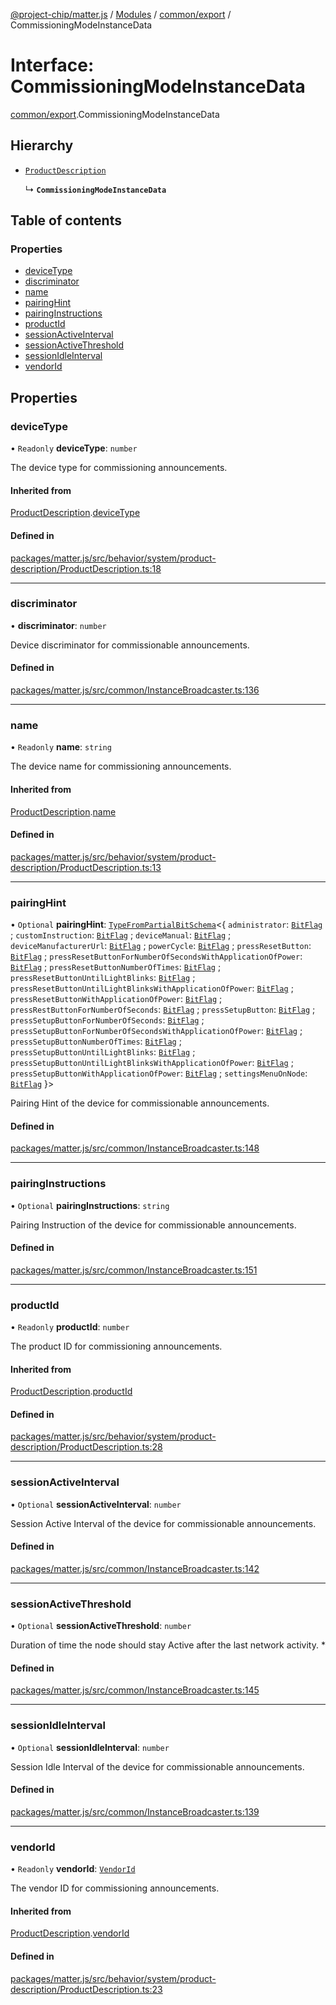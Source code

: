 [@project-chip/matter.js](../README.md) / [Modules](../modules.md) / [common/export](../modules/common_export.md) / CommissioningModeInstanceData

# Interface: CommissioningModeInstanceData

[common/export](../modules/common_export.md).CommissioningModeInstanceData

## Hierarchy

- [`ProductDescription`](behavior_cluster_export._internal_.ProductDescription.md)

  ↳ **`CommissioningModeInstanceData`**

## Table of contents

### Properties

- [deviceType](common_export.CommissioningModeInstanceData.md#devicetype)
- [discriminator](common_export.CommissioningModeInstanceData.md#discriminator)
- [name](common_export.CommissioningModeInstanceData.md#name)
- [pairingHint](common_export.CommissioningModeInstanceData.md#pairinghint)
- [pairingInstructions](common_export.CommissioningModeInstanceData.md#pairinginstructions)
- [productId](common_export.CommissioningModeInstanceData.md#productid)
- [sessionActiveInterval](common_export.CommissioningModeInstanceData.md#sessionactiveinterval)
- [sessionActiveThreshold](common_export.CommissioningModeInstanceData.md#sessionactivethreshold)
- [sessionIdleInterval](common_export.CommissioningModeInstanceData.md#sessionidleinterval)
- [vendorId](common_export.CommissioningModeInstanceData.md#vendorid)

## Properties

### deviceType

• `Readonly` **deviceType**: `number`

The device type for commissioning announcements.

#### Inherited from

[ProductDescription](behavior_cluster_export._internal_.ProductDescription.md).[deviceType](behavior_cluster_export._internal_.ProductDescription.md#devicetype)

#### Defined in

[packages/matter.js/src/behavior/system/product-description/ProductDescription.ts:18](https://github.com/project-chip/matter.js/blob/558e12c94a201592c28c7bc0743705360b3e5ca6/packages/matter.js/src/behavior/system/product-description/ProductDescription.ts#L18)

___

### discriminator

• **discriminator**: `number`

Device discriminator for commissionable announcements.

#### Defined in

[packages/matter.js/src/common/InstanceBroadcaster.ts:136](https://github.com/project-chip/matter.js/blob/558e12c94a201592c28c7bc0743705360b3e5ca6/packages/matter.js/src/common/InstanceBroadcaster.ts#L136)

___

### name

• `Readonly` **name**: `string`

The device name for commissioning announcements.

#### Inherited from

[ProductDescription](behavior_cluster_export._internal_.ProductDescription.md).[name](behavior_cluster_export._internal_.ProductDescription.md#name)

#### Defined in

[packages/matter.js/src/behavior/system/product-description/ProductDescription.ts:13](https://github.com/project-chip/matter.js/blob/558e12c94a201592c28c7bc0743705360b3e5ca6/packages/matter.js/src/behavior/system/product-description/ProductDescription.ts#L13)

___

### pairingHint

• `Optional` **pairingHint**: [`TypeFromPartialBitSchema`](../modules/schema_export.md#typefrompartialbitschema)\<\{ `administrator`: [`BitFlag`](../modules/schema_export.md#bitflag) ; `customInstruction`: [`BitFlag`](../modules/schema_export.md#bitflag) ; `deviceManual`: [`BitFlag`](../modules/schema_export.md#bitflag) ; `deviceManufacturerUrl`: [`BitFlag`](../modules/schema_export.md#bitflag) ; `powerCycle`: [`BitFlag`](../modules/schema_export.md#bitflag) ; `pressResetButton`: [`BitFlag`](../modules/schema_export.md#bitflag) ; `pressResetButtonForNumberOfSecondsWithApplicationOfPower`: [`BitFlag`](../modules/schema_export.md#bitflag) ; `pressResetButtonNumberOfTimes`: [`BitFlag`](../modules/schema_export.md#bitflag) ; `pressResetButtonUntilLightBlinks`: [`BitFlag`](../modules/schema_export.md#bitflag) ; `pressResetButtonUntilLightBlinksWithApplicationOfPower`: [`BitFlag`](../modules/schema_export.md#bitflag) ; `pressResetButtonWithApplicationOfPower`: [`BitFlag`](../modules/schema_export.md#bitflag) ; `pressRestButtonForNumberOfSeconds`: [`BitFlag`](../modules/schema_export.md#bitflag) ; `pressSetupButton`: [`BitFlag`](../modules/schema_export.md#bitflag) ; `pressSetupButtonForNumberOfSeconds`: [`BitFlag`](../modules/schema_export.md#bitflag) ; `pressSetupButtonForNumberOfSecondsWithApplicationOfPower`: [`BitFlag`](../modules/schema_export.md#bitflag) ; `pressSetupButtonNumberOfTimes`: [`BitFlag`](../modules/schema_export.md#bitflag) ; `pressSetupButtonUntilLightBlinks`: [`BitFlag`](../modules/schema_export.md#bitflag) ; `pressSetupButtonUntilLightBlinksWithApplicationOfPower`: [`BitFlag`](../modules/schema_export.md#bitflag) ; `pressSetupButtonWithApplicationOfPower`: [`BitFlag`](../modules/schema_export.md#bitflag) ; `settingsMenuOnNode`: [`BitFlag`](../modules/schema_export.md#bitflag)  }\>

Pairing Hint of the device for commissionable announcements.

#### Defined in

[packages/matter.js/src/common/InstanceBroadcaster.ts:148](https://github.com/project-chip/matter.js/blob/558e12c94a201592c28c7bc0743705360b3e5ca6/packages/matter.js/src/common/InstanceBroadcaster.ts#L148)

___

### pairingInstructions

• `Optional` **pairingInstructions**: `string`

Pairing Instruction of the device for commissionable announcements.

#### Defined in

[packages/matter.js/src/common/InstanceBroadcaster.ts:151](https://github.com/project-chip/matter.js/blob/558e12c94a201592c28c7bc0743705360b3e5ca6/packages/matter.js/src/common/InstanceBroadcaster.ts#L151)

___

### productId

• `Readonly` **productId**: `number`

The product ID for commissioning announcements.

#### Inherited from

[ProductDescription](behavior_cluster_export._internal_.ProductDescription.md).[productId](behavior_cluster_export._internal_.ProductDescription.md#productid)

#### Defined in

[packages/matter.js/src/behavior/system/product-description/ProductDescription.ts:28](https://github.com/project-chip/matter.js/blob/558e12c94a201592c28c7bc0743705360b3e5ca6/packages/matter.js/src/behavior/system/product-description/ProductDescription.ts#L28)

___

### sessionActiveInterval

• `Optional` **sessionActiveInterval**: `number`

Session Active Interval of the device for commissionable announcements.

#### Defined in

[packages/matter.js/src/common/InstanceBroadcaster.ts:142](https://github.com/project-chip/matter.js/blob/558e12c94a201592c28c7bc0743705360b3e5ca6/packages/matter.js/src/common/InstanceBroadcaster.ts#L142)

___

### sessionActiveThreshold

• `Optional` **sessionActiveThreshold**: `number`

Duration of time the node should stay Active after the last network activity. *

#### Defined in

[packages/matter.js/src/common/InstanceBroadcaster.ts:145](https://github.com/project-chip/matter.js/blob/558e12c94a201592c28c7bc0743705360b3e5ca6/packages/matter.js/src/common/InstanceBroadcaster.ts#L145)

___

### sessionIdleInterval

• `Optional` **sessionIdleInterval**: `number`

Session Idle Interval of the device for commissionable announcements.

#### Defined in

[packages/matter.js/src/common/InstanceBroadcaster.ts:139](https://github.com/project-chip/matter.js/blob/558e12c94a201592c28c7bc0743705360b3e5ca6/packages/matter.js/src/common/InstanceBroadcaster.ts#L139)

___

### vendorId

• `Readonly` **vendorId**: [`VendorId`](../modules/datatype_export.md#vendorid)

The vendor ID for commissioning announcements.

#### Inherited from

[ProductDescription](behavior_cluster_export._internal_.ProductDescription.md).[vendorId](behavior_cluster_export._internal_.ProductDescription.md#vendorid)

#### Defined in

[packages/matter.js/src/behavior/system/product-description/ProductDescription.ts:23](https://github.com/project-chip/matter.js/blob/558e12c94a201592c28c7bc0743705360b3e5ca6/packages/matter.js/src/behavior/system/product-description/ProductDescription.ts#L23)
